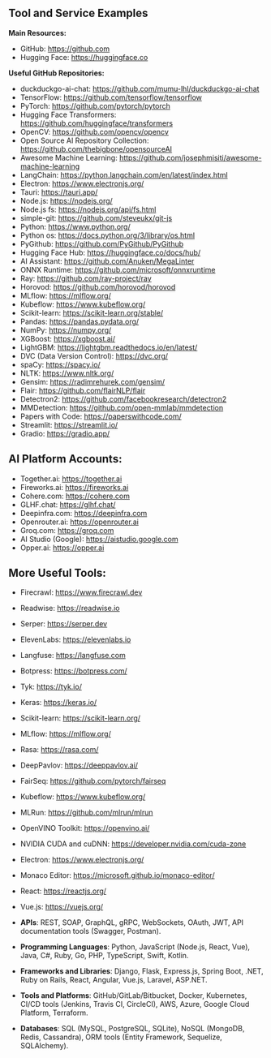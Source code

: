 
## Tool and Service Examples

**Main Resources:**

- GitHub: https://github.com
- Hugging Face: https://huggingface.co

**Useful GitHub Repositories:**

- duckduckgo-ai-chat: https://github.com/mumu-lhl/duckduckgo-ai-chat
- TensorFlow: https://github.com/tensorflow/tensorflow
- PyTorch: https://github.com/pytorch/pytorch
- Hugging Face Transformers: https://github.com/huggingface/transformers
- OpenCV: https://github.com/opencv/opencv
- Open Source AI Repository Collection: https://github.com/thebigbone/opensourceAI
- Awesome Machine Learning: https://github.com/josephmisiti/awesome-machine-learning
- LangChain: https://python.langchain.com/en/latest/index.html
- Electron: https://www.electronjs.org/
- Tauri: https://tauri.app/
- Node.js: https://nodejs.org/
- Node.js fs: https://nodejs.org/api/fs.html
- simple-git: https://github.com/steveukx/git-js
- Python: https://www.python.org/
- Python os: https://docs.python.org/3/library/os.html
- PyGithub: https://github.com/PyGithub/PyGithub
- Hugging Face Hub: https://huggingface.co/docs/hub/
- AI Assistant: https://github.com/Anuken/MegaLinter
- ONNX Runtime: https://github.com/microsoft/onnxruntime
- Ray: https://github.com/ray-project/ray
- Horovod: https://github.com/horovod/horovod
- MLflow: https://mlflow.org/
- Kubeflow: https://www.kubeflow.org/
- Scikit-learn: https://scikit-learn.org/stable/
- Pandas: https://pandas.pydata.org/
- NumPy: https://numpy.org/
- XGBoost: https://xgboost.ai/
- LightGBM: https://lightgbm.readthedocs.io/en/latest/
- DVC (Data Version Control): https://dvc.org/
- spaCy: https://spacy.io/
- NLTK: https://www.nltk.org/
- Gensim: https://radimrehurek.com/gensim/
- Flair: https://github.com/flairNLP/flair
- Detectron2: https://github.com/facebookresearch/detectron2
- MMDetection: https://github.com/open-mmlab/mmdetection
- Papers with Code: https://paperswithcode.com/
- Streamlit: https://streamlit.io/
- Gradio: https://gradio.app/


## AI Platform Accounts:

- Together.ai: https://together.ai
- Fireworks.ai: https://fireworks.ai
- Cohere.com: https://cohere.com
- GLHF.chat: https://glhf.chat/
- Deepinfra.com: https://deepinfra.com
- Openrouter.ai: https://openrouter.ai
- Groq.com: https://groq.com
- AI Studio (Google): https://aistudio.google.com
- Opper.ai: https://opper.ai


## More Useful Tools:

- Firecrawl: https://www.firecrawl.dev
- Readwise: https://readwise.io
- Serper: https://serper.dev
- ElevenLabs: https://elevenlabs.io
- Langfuse: https://langfuse.com
- Botpress: https://botpress.com/
- Tyk: https://tyk.io/
- Keras: https://keras.io/
- Scikit-learn: https://scikit-learn.org/
- MLflow: https://mlflow.org/
- Rasa: https://rasa.com/
- DeepPavlov: https://deeppavlov.ai/
- FairSeq: https://github.com/pytorch/fairseq
- Kubeflow: https://www.kubeflow.org/
- MLRun: https://github.com/mlrun/mlrun
- OpenVINO Toolkit: https://openvino.ai/
- NVIDIA CUDA and cuDNN: https://developer.nvidia.com/cuda-zone
- Electron: https://www.electronjs.org/
- Monaco Editor: https://microsoft.github.io/monaco-editor/
- React: https://reactjs.org/
- Vue.js: https://vuejs.org/


- **APIs**: REST, SOAP, GraphQL, gRPC, WebSockets, OAuth, JWT, API documentation tools (Swagger, Postman).
- **Programming Languages**: Python, JavaScript (Node.js, React, Vue), Java, C#, Ruby, Go, PHP, TypeScript, Swift, Kotlin.
- **Frameworks and Libraries**: Django, Flask, Express.js, Spring Boot, .NET, Ruby on Rails, React, Angular, Vue.js, Laravel, ASP.NET.
- **Tools and Platforms**: GitHub/GitLab/Bitbucket, Docker, Kubernetes, CI/CD tools (Jenkins, Travis CI, CircleCI), AWS, Azure, Google Cloud Platform, Terraform.
- **Databases**: SQL (MySQL, PostgreSQL, SQLite), NoSQL (MongoDB, Redis, Cassandra), ORM tools (Entity Framework, Sequelize, SQLAlchemy).